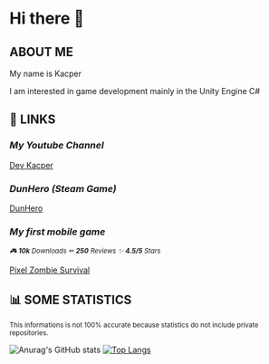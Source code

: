 # Hi there 👋

## **ABOUT ME**

My name is Kacper

I am interested in game development mainly in the Unity Engine C#

## 📌 **LINKS**

### *My Youtube Channel*

[Dev Kacper](https://www.youtube.com/c/DevKacper)

### *DunHero (Steam Game)*

[DunHero](https://store.steampowered.com/app/2270210/DunHero_Rogulike_RPG/)

### *My first mobile game*

<sub>*🎮 **10k** Downloads ✏ **250** Reviews ✨ **4.5/5** Stars*</sub>

[Pixel Zombie Survival](https://play.google.com/store/apps/details?id=com.KDApps.PixelZombieSurvival)


## 📊 **SOME STATISTICS**

<sub>
This informations is not 100% accurate because statistics do not include private repositories.
</sub>


![Anurag's GitHub stats](https://github-readme-stats.vercel.app/api?username=KacperGra&show_icons=true&theme=dark&count_private=true)
[![Top Langs](https://github-readme-stats.vercel.app/api/top-langs/?username=KacperGra&layout=compact&hide=CMake,Makefile,ShaderLab,HLSL)](https://github.com/anuraghazra/github-readme-stats)
